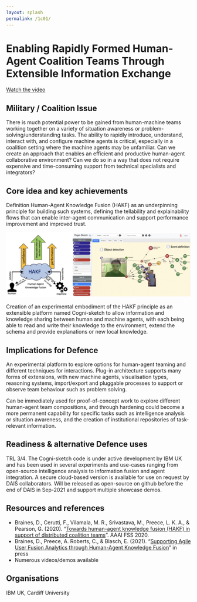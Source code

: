 ```yaml
---
layout: splash
permalink: /1c01/
---
```


# Enabling Rapidly Formed Human-Agent Coalition Teams Through Extensible Information Exchange

[Watch the video](https://ibm.box.com/v/Showcase-1c01-video)

## Military / Coalition Issue
There is much potential power to be gained from human-machine teams working together on a variety of
situation awareness or problem-solving/understanding tasks.  The ability to rapidly introduce, understand,
interact with, and configure machine agents is critical, especially in a coalition setting where the
machine agents may be unfamiliar. Can we create an approach that enables an efficient and productive
human-agent collaborative environment? Can we do so in a way that does not require expensive and
time-consuming support from technical specialists and integrators?

## Core idea and key achievements
Definition Human-Agent Knowledge Fusion (HAKF) as an underpinning principle for building such systems,
defining the tellability and explainability flows that can enable inter-agent communication and support
performance improvement and improved trust.

![image info](/dais/achievements/images/1c01_figure1.jpg)

Creation of an experimental embodiment of the HAKF principle as an extensible platform named Cogni-sketch
to allow information and knowledge sharing between human and machine agents, with each being able to read
and write their knowledge to the environment, extend the schema and provide explanations or new local
knowledge.

## Implications for Defence
An experimental platform to explore options for human-agent teaming and different techniques for
interactions. Plug-in architecture supports many forms of extensions, with new machine agents,
visualisation types, reasoning systems, import/export and pluggable processes to support or observe team
behaviour such as problem solving.

Can be immediately used for proof-of-concept work to explore different human-agent team compositions,
and through hardening could become a more permanent capability for specific tasks such as intelligence
analysis or situation awareness, and the creation of institutional repositories of task-relevant
information.

## Readiness & alternative Defence uses
TRL 3/4. The Cogni-sketch code is under active development by IBM UK and has been used in several
experiments and use-cases ranging from open-source intelligence analysis to information fusion and agent
integration. A secure cloud-based version is available for use on request by DAIS collaborators. Will be
released as open-source on github before the end of DAIS in Sep-2021 and support multiple showcase demos.

## Resources and references
* Braines, D., Cerutti, F., Vilamala, M. R., Srivastava, M., Preece, L. K. A., & Pearson, G. (2020). “[Towards human-agent knowledge fusion (HAKF) in support of distributed coalition teams](/doc-5919/)”. AAAI FSS 2020.
* Braines, D., Preece, A. Roberts, C., & Blasch, E. (2021). “[Supporting Agile User Fusion Analytics through Human-Agent Knowledge Fusion](https://dais-ita.org/node/6145)” in press
* Numerous videos/demos available

## Organisations
IBM UK, Cardiff University
